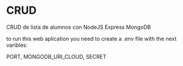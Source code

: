 # CRUD
CRUD de lista de alumnos con NodeJS Express MongoDB


to run this web aplication you need to create a .env file with the next varibles:

PORT, MONGODB_URI_CLOUD, SECRET
